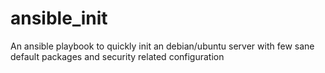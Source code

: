 # ansible_init
An ansible playbook to quickly init an debian/ubuntu server with few sane default packages and security related configuration
